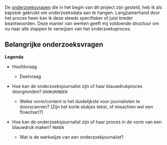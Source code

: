 

De [onderzoeksvragen](https://app.gitbook.com/@jorik/s/project-blauwdruk/onderzoeksvragen) die in het begin van dit project zijn gesteld, heb ik als kapstok gebruikt om onderzoeksdata aan te hangen. Langzamerhand door het proces heen kan ik deze steeds specifieker of juist breder beantwoorden. Deze manier van werken geeft mij voldoende structuur om nu naar alle stappen te verwijzen van het onderzoeksproces.


## Belangrijke onderzoeksvragen

__Legenda__
* Hoofdvraag
  * Deelvraag


* Hoe kan de onderzoeksjournalist zijn of haar blauwdrukproces doorgronden? `DOORGRONDEN`
  * Welke vorm/content is het duidelijkste voor journalisten te doorscannen? (Zijn het korte stukjes tekst, of misschien wel een flowchart?)

* Hoe kan de onderzoeksjournalist zijn of haar proces in de vorm van een blauwdruk maken? `MAKEN`
  * Wat is de werkwijze van een onderzoekjournalist?
